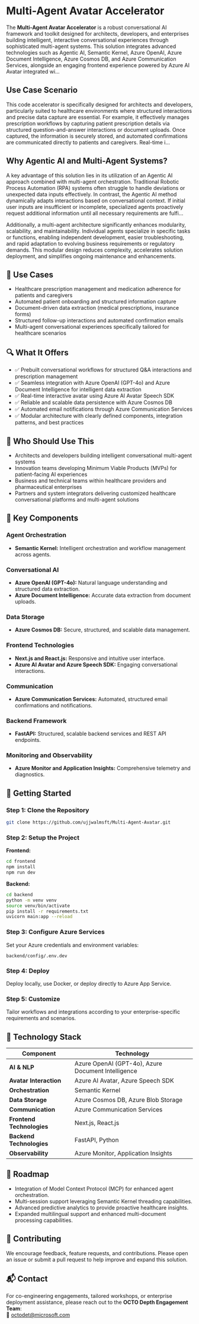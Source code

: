 
# Multi-Agent Avatar Accelerator

The **Multi-Agent Avatar Accelerator** is a robust conversational AI framework and toolkit designed for architects, developers, and enterprises building intelligent, interactive conversational experiences through sophisticated multi-agent systems. This solution integrates advanced technologies such as Agentic AI, Semantic Kernel, Azure OpenAI, Azure Document Intelligence, Azure Cosmos DB, and Azure Communication Services, alongside an engaging frontend experience powered by Azure AI Avatar integrated wi...

## Use Case Scenario

This code accelerator is specifically designed for architects and developers, particularly suited to healthcare environments where structured interactions and precise data capture are essential. For example, it effectively manages prescription workflows by capturing patient prescription details via structured question-and-answer interactions or document uploads. Once captured, the information is securely stored, and automated confirmations are communicated directly to patients and caregivers. Real-time i...

## Why Agentic AI and Multi-Agent Systems?

A key advantage of this solution lies in its utilization of an Agentic AI approach combined with multi-agent orchestration. Traditional Robotic Process Automation (RPA) systems often struggle to handle deviations or unexpected data inputs effectively. In contrast, the Agentic AI method dynamically adapts interactions based on conversational context. If initial user inputs are insufficient or incomplete, specialized agents proactively request additional information until all necessary requirements are fulfi...

Additionally, a multi-agent architecture significantly enhances modularity, scalability, and maintainability. Individual agents specialize in specific tasks or functions, enabling independent development, easier troubleshooting, and rapid adaptation to evolving business requirements or regulatory demands. This modular design reduces complexity, accelerates solution deployment, and simplifies ongoing maintenance and enhancements.

## 🎯 Use Cases

- Healthcare prescription management and medication adherence for patients and caregivers
- Automated patient onboarding and structured information capture
- Document-driven data extraction (medical prescriptions, insurance forms)
- Structured follow-up interactions and automated confirmation emails
- Multi-agent conversational experiences specifically tailored for healthcare scenarios

## 🔍 What It Offers

- ✅ Prebuilt conversational workflows for structured Q&A interactions and prescription management
- ✅ Seamless integration with Azure OpenAI (GPT-4o) and Azure Document Intelligence for intelligent data extraction
- ✅ Real-time interactive avatar using Azure AI Avatar Speech SDK
- ✅ Reliable and scalable data persistence with Azure Cosmos DB
- ✅ Automated email notifications through Azure Communication Services
- ✅ Modular architecture with clearly defined components, integration patterns, and best practices

## 👥 Who Should Use This

- Architects and developers building intelligent conversational multi-agent systems
- Innovation teams developing Minimum Viable Products (MVPs) for patient-facing AI experiences
- Business and technical teams within healthcare providers and pharmaceutical enterprises
- Partners and system integrators delivering customized healthcare conversational platforms and multi-agent solutions

## 🧩 Key Components

### Agent Orchestration
- **Semantic Kernel:** Intelligent orchestration and workflow management across agents.

### Conversational AI
- **Azure OpenAI (GPT-4o):** Natural language understanding and structured data extraction.
- **Azure Document Intelligence:** Accurate data extraction from document uploads.

### Data Storage
- **Azure Cosmos DB:** Secure, structured, and scalable data management.

### Frontend Technologies
- **Next.js and React.js:** Responsive and intuitive user interface.
- **Azure AI Avatar and Azure Speech SDK:** Engaging conversational interactions.

### Communication
- **Azure Communication Services:** Automated, structured email confirmations and notifications.

### Backend Framework
- **FastAPI:** Structured, scalable backend services and REST API endpoints.

### Monitoring and Observability
- **Azure Monitor and Application Insights:** Comprehensive telemetry and diagnostics.

## 🚀 Getting Started

### Step 1: Clone the Repository

```bash
git clone https://github.com/ujjwalmsft/Multi-Agent-Avatar.git
```

### Step 2: Setup the Project

**Frontend:**
```bash
cd frontend
npm install
npm run dev
```

**Backend:**
```bash
cd backend
python -m venv venv
source venv/bin/activate
pip install -r requirements.txt
uvicorn main:app --reload
```

### Step 3: Configure Azure Services

Set your Azure credentials and environment variables:
```
backend/config/.env.dev
```

### Step 4: Deploy

Deploy locally, use Docker, or deploy directly to Azure App Service.

### Step 5: Customize

Tailor workflows and integrations according to your enterprise-specific requirements and scenarios.

## 🔧 Technology Stack

| Component                | Technology                                           |
|--------------------------|------------------------------------------------------|
| **AI & NLP**             | Azure OpenAI (GPT-4o), Azure Document Intelligence   |
| **Avatar Interaction**   | Azure AI Avatar, Azure Speech SDK                    |
| **Orchestration**        | Semantic Kernel                                      |
| **Data Storage**         | Azure Cosmos DB, Azure Blob Storage                  |
| **Communication**        | Azure Communication Services                         |
| **Frontend Technologies**| Next.js, React.js                                    |
| **Backend Technologies** | FastAPI, Python                                      |
| **Observability**        | Azure Monitor, Application Insights                  |

## 🔭 Roadmap

- Integration of Model Context Protocol (MCP) for enhanced agent orchestration.
- Multi-session support leveraging Semantic Kernel threading capabilities.
- Advanced predictive analytics to provide proactive healthcare insights.
- Expanded multilingual support and enhanced multi-document processing capabilities.

## 🤝 Contributing

We encourage feedback, feature requests, and contributions. Please open an issue or submit a pull request to help improve and expand this solution.

## 📬 Contact

For co-engineering engagements, tailored workshops, or enterprise deployment assistance, please reach out to the **OCTO Depth Engagement Team**:  
📧 [octodet@microsoft.com](mailto:octodet@microsoft.com)
